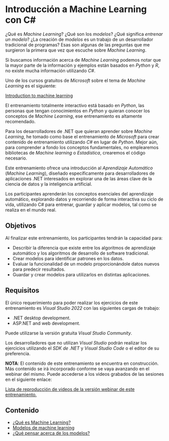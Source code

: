 # Introducción a Machine Learning con C#
¿Qué es *Machine Learning*? ¿Qué son los *modelos*? ¿Qué significa *entrenar un modelo*? ¿La creación de *modelos* es un trabajo de un desarrollador tradicional de programas? Esas son algunas de las preguntas que me surgieron la primera que vez que escuche sobre *Machine Learning*.

Si buscamos información acerca de *Machine Learning* podemos notar que la mayor parte de la información y ejemplos están basados en *Python* y *R*, no existe mucha información utilizando *C#*.

Uno de los cursos gratuitos de *Microsoft* sobre el tema de *Machine Learning* es el siguiente:

<a href="https://learn.microsoft.com/training/modules/introduction-to-machine-learning/" target="_blank">Introduction to machine learning</a>

El entrenamiento totalmente interactivo está basado en *Python*, las personas que tengan conocimientos en *Python* y quieran conocer los conceptos de *Machine Learning*, ese entrenamiento es altamente recomendado.

Para los desarrolladores de .NET que quieran aprender sobre *Machine Learning*, he tomado como base el entrenamiento de *Microsoft* para crear contenido de entrenamiento utilizando *C#* en lugar de *Python*. Mejor aún, para comprender a fondo los conceptos fundamentales, no emplearemos bibliotecas de *Machine learning* o *Estadística*, crearemos el código necesario.

Este entrenamiento ofrece una introducción al *Aprendizaje Automático* (*Machine Learning*), diseñado específicamente para desarrolladores de aplicaciones .NET interesados en explorar una de las áreas clave de la ciencia de datos y la inteligencia artificial.

Los participantes aprenderán los conceptos esenciales del aprendizaje automático, explorando datos y recorriendo de forma interactiva su ciclo de vida, utilizando C# para entrenar, guardar y aplicar modelos, tal como se realiza en el mundo real.

## Objetivos

Al finalizar este entrenamiento, los participantes tendrán la capacidad para:
* Describir la diferencia que existe entre los algoritmos de aprendizaje automático y los algoritmos de desarrollo de software tradicional.
* Crear modelos para identificar patrones en los datos.
* Evaluar la funcionalidad de un modelo proporcionándole datos nuevos para predecir resultados.
* Guardar y crear modelos para utilizarlos en distintas aplicaciones.

## Requisitos

El único requerimiento para poder realizar los ejercicios de este entrenamiento es *Visual Studio 2022* con las siguientes cargas de trabajo:
* .NET desktop development.
* ASP.NET and web development.

Puede utilizarse la versión gratuita *Visual Studio Community*.

Los desarrolladores que no utilizan *Visual Studio* podrán realizar los ejercicios utilizando el *SDK de .NET* y *Visual Studio Code* o el editor de su preferencia.

**NOTA**: El contenido de este entrenamiento se encuentra en construcción. Más contenido se irá incorporado conforme se vaya avanzando en el webinar del mismo. Puede accederse a los videos grabados de las sesiones en el siguiente enlace:

<a href="https://www.youtube.com/playlist?list=PLsi0_y2gnnl7vq4kRG6Sorw05BZC6LBBj" target="_blank">Lista de reproducción de videos de la versión webinar de este entrenamiento.</a>

## Contenido
* [¿Qué es Machine Learning?](https://msmdotnet.github.io/machinelearningintro/content/1-que-es-machine-learning)
* [Modelos de machine learning](https://msmdotnet.github.io/machinelearningintro/content/2-modelos-de-machine-learning)
* [¿Qué pensar acerca de los modelos?](https://msmdotnet.github.io/machinelearningintro/content/3-que-pensar-acerca-de-los-modelos)
  

